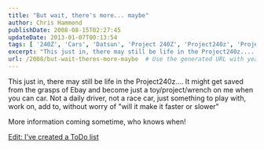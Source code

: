 ```yaml
---
title: "But wait, there's more... maybe"
author: Chris Hammond
publishDate: 2008-08-15T02:27:45
updateDate: 2013-01-07T00:13:54
tags: [ '240Z', 'Cars', 'Datsun', 'Project 240Z', 'Project240z', 'Project240Zcom' ]
excerpt: "This just in, there may still be life in the Project240z.... It might get saved from the grasps of Ebay and become just a toy/project/wrench on me when you can car. Not a daily driver, not a race car, just something to play with, work on, add to, without worry of &quot;will it make it faster or slower&quot; More information coming sometime, who knows when! Edit: I've created a ToDo..."
url: /2008/but-wait-theres-more-maybe  # Use the generated URL with year
---
```

<p>This just in, there may still be life in the Project240z.... It might get saved from the grasps of Ebay and become just a toy/project/wrench on me when you can car. Not a daily driver, not a race car, just something to play with, work on, add to, without worry of &quot;will it make it faster or slower&quot;</p> <p>More information coming sometime, who knows when!</p> <p><a href="https://www.project240z.com/ToDoList/tabid/85/Default.aspx">Edit: I've created a ToDo list</a></p>
